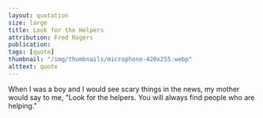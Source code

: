 ```yaml
---
layout: quotation
size: large
title: Look for the Helpers
attribution: Fred Rogers
publication:
tags: [quote]
thumbnail: "/img/thumbnails/microphone-420x255.webp"
alttext: quote
---
```


When I was a boy and I would see scary things in the news, my mother would
say to me, "Look for the helpers. You will always find people who are helping."
